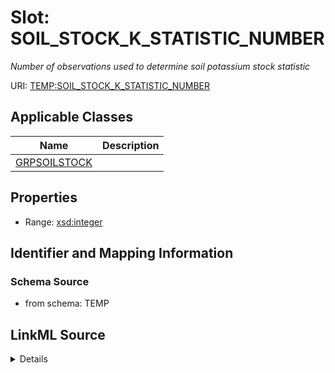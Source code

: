 # Slot: SOIL_STOCK_K_STATISTIC_NUMBER
_Number of observations used to determine soil potassium stock statistic_


URI: [TEMP:SOIL_STOCK_K_STATISTIC_NUMBER](https://example.org/TEMP/SOIL_STOCK_K_STATISTIC_NUMBER)



<!-- no inheritance hierarchy -->




## Applicable Classes

| Name | Description |
| --- | --- |
[GRPSOILSTOCK](GRPSOILSTOCK.md) | 






## Properties

* Range: [xsd:integer](xsd:integer)







## Identifier and Mapping Information







### Schema Source


* from schema: TEMP




## LinkML Source

<details>
```yaml
name: SOIL_STOCK_K_STATISTIC_NUMBER
description: Number of observations used to determine soil potassium stock statistic
from_schema: TEMP
rank: 1000
alias: SOIL_STOCK_K_STATISTIC_NUMBER
domain_of:
- GRP_SOIL_STOCK
range: integer

```
</details>